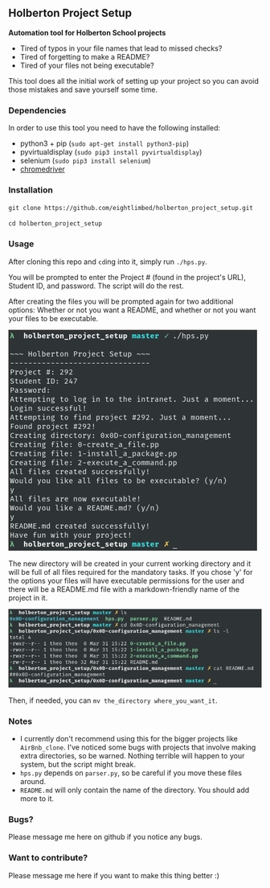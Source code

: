 ## Holberton Project Setup
**Automation tool for Holberton School projects**

- Tired of typos in your file names that lead to missed checks?
- Tired of forgetting to make a README?
- Tired of your files not being executable?

This tool does all the initial work of setting up your project so you can avoid
those mistakes and save yourself some time.

### Dependencies
In order to use this tool you need to have the following installed:
- python3 + pip (`sudo apt-get install python3-pip`)
- pyvirtualdisplay (`sudo pip3 install pyvirtualdisplay`)
- selenium (`sudo pip3 install selenium`)
- [chromedriver](https://sites.google.com/a/chromium.org/chromedriver/downloads)

### Installation
`git clone https://github.com/eightlimbed/holberton_project_setup.git`

`cd holberton_project_setup`

### Usage
After cloning this repo and `cd`ing into it, simply run `./hps.py`.

You will be prompted to enter the Project # (found in the project's URL),
Student ID, and password. The script will do the rest. 

After creating the files you will be prompted again for two additional options: 
Whether or not you want a README, and whether or not you want your files to be executable.

![Step 1](images/hps1.png)

The new directory will be created in your current working directory and it will
be full of all files required for the mandatory tasks. If you chose 'y' for the
options your files will have executable permissions for the user and there will
be a README.md file with a markdown-friendly name of the project in it.

![Step 2](images/hps2.png)

Then, if needed, you can `mv the_directory where_you_want_it`.

### Notes
- I currently don't recommend using this for the bigger projects like
  `AirBnb_clone`. I've noticed some bugs with projects that involve making extra
directories, so be warned. Nothing terrible will happen to your system, but the
script might break.
- `hps.py` depends on `parser.py`, so be careful if you move these files around.
- `README.md` will only contain the name of the directory. You should add
  more to it.

### Bugs?
Please message me here on github if you notice any bugs.

### Want to contribute?
Please message me here if you want to make this thing better :)
